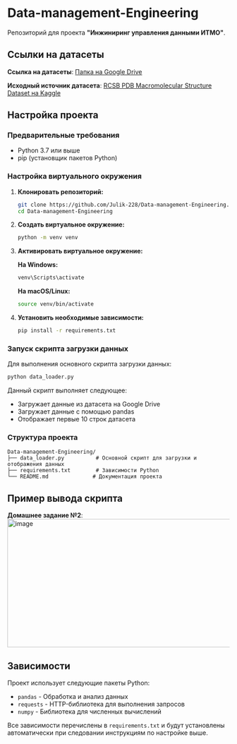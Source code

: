 # Data-management-Engineering

Репозиторий для проекта **"Инжиниринг управления данными ИТМО"**.

## Ссылки на датасеты

**Ссылка на датасеты**: [Папка на Google Drive](https://drive.google.com/drive/folders/1QAz7jx7AGHJcXc0OftuolaaU4slls4CO?usp=sharing)  

**Исходный источник датасета**: [RCSB PDB Macromolecular Structure Dataset на Kaggle](https://www.kaggle.com/datasets/samiraalipour/rcsb-pdb-macromolecular-structure-dataset?utm_source=chatgpt.com&select=RCSB_PDB_Macromolecular_Structure_Dataset.csv)

## Настройка проекта

### Предварительные требования
- Python 3.7 или выше
- pip (установщик пакетов Python)

### Настройка виртуального окружения

1. **Клонировать репозиторий:**
   ```bash
   git clone https://github.com/Julik-228/Data-management-Engineering.git
   cd Data-management-Engineering
   ```

2. **Создать виртуальное окружение:**
   ```bash
   python -m venv venv
   ```

3. **Активировать виртуальное окружение:**
   
   **На Windows:**
   ```bash
   venv\Scripts\activate
   ```
   
   **На macOS/Linux:**
   ```bash
   source venv/bin/activate
   ```

4. **Установить необходимые зависимости:**
   ```bash
   pip install -r requirements.txt
   ```

### Запуск скрипта загрузки данных

Для выполнения основного скрипта загрузки данных:

```bash
python data_loader.py
```

Данный скрипт выполняет следующее:
- Загружает данные из датасета на Google Drive
- Загружает данные с помощью pandas
- Отображает первые 10 строк датасета

### Структура проекта

```
Data-management-Engineering/
├── data_loader.py          # Основной скрипт для загрузки и отображения данных
├── requirements.txt        # Зависимости Python
└── README.md              # Документация проекта
```

## Пример вывода скрипта

**Домашнее задание №2**: <img width="1150" height="291" alt="image" src="https://github.com/user-attachments/assets/3fc164d9-4047-4271-bb18-cee4129a2038" />

## Зависимости

Проект использует следующие пакеты Python:
- `pandas` - Обработка и анализ данных
- `requests` - HTTP-библиотека для выполнения запросов
- `numpy` - Библиотека для численных вычислений

Все зависимости перечислены в `requirements.txt` и будут установлены автоматически при следовании инструкциям по настройке выше.
